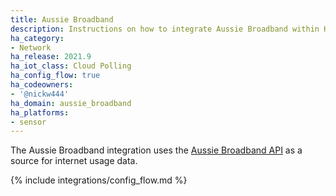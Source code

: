 ```yaml
---
title: Aussie Broadband
description: Instructions on how to integrate Aussie Broadband within Home Assistant.
ha_category:
- Network
ha_release: 2021.9
ha_iot_class: Cloud Polling
ha_config_flow: true
ha_codeowners:
- '@nickw444'
ha_domain: aussie_broadband
ha_platforms:
- sensor
---
```


The Aussie Broadband integration uses the [Aussie Broadband API](https://myaussie-api.aussiebroadband.com.au) as a source for internet usage data.

{% include integrations/config_flow.md %}
